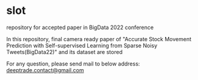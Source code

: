 # slot
repository for accepted paper in BigData 2022 conference

In this repository, final camera ready paper of "Accurate Stock Movement Prediction with Self-supervised Learning from Sparse Noisy Tweets(BigData22)" and its dataset are stored

For any question, please send mail to below address:
  deeptrade.contact@gmail.com
